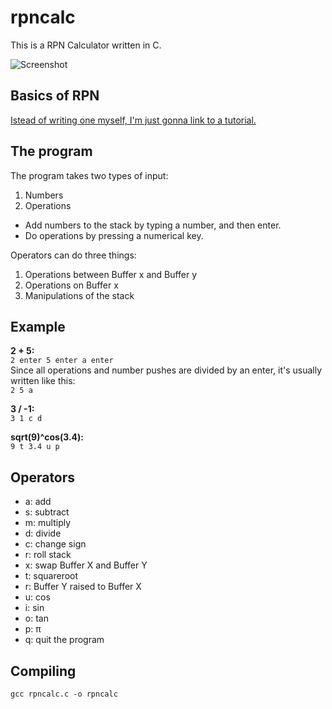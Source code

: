 # rpncalc

This is a RPN Calculator written in C.

![Screenshot](https://github.com/simonsolnes/rpncalc/raw/master/screenshot.png)

## Basics of RPN

[Istead of writing one myself, I'm just gonna link to a tutorial.](http://www.lehigh.edu/~sgb2/rpnTutor.html)

## The program

The program takes two types of input:

1. Numbers
2. Operations

* Add numbers to the stack by typing a number, and then enter.
* Do operations by pressing a numerical key.

Operators can do three things:

1. Operations between Buffer x and Buffer y
2. Operations on Buffer x
3. Manipulations of the stack

## Example

**2 + 5:**  
`2 enter 5 enter a enter`  
Since all operations and number pushes are divided by an enter, it's usually written like this:  
`2 5 a`

**3 / -1:**  
`3 1 c d`

**sqrt(9)^cos(3.4):**  
`9 t 3.4 u p`

## Operators

* a: add
* s: subtract
* m: multiply
* d: divide
* c: change sign
* r: roll stack
* x: swap Buffer X and Buffer Y
* t: squareroot
* r: Buffer Y raised to Buffer X
* u: cos
* i: sin
* o: tan
* p: π
* q: quit the program

## Compiling

`gcc rpncalc.c -o rpncalc`
